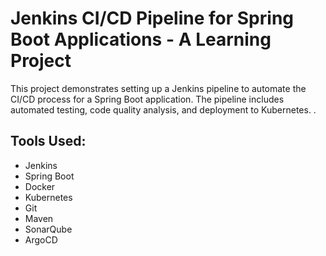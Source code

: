 # Jenkins CI/CD Pipeline for Spring Boot Applications - A Learning Project
This project demonstrates setting up a Jenkins pipeline to automate the CI/CD process for a Spring Boot application. The pipeline includes automated testing, code quality analysis, and deployment to Kubernetes. .

## Tools Used:
- Jenkins
- Spring Boot
- Docker
- Kubernetes
- Git
- Maven
- SonarQube
- ArgoCD


